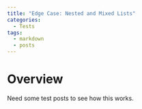 ```yaml
---
title: "Edge Case: Nested and Mixed Lists"
categories:
  - Tests
tags:
  - markdown
  - posts
---
```


# Overview

Need some test posts to see how this works.
